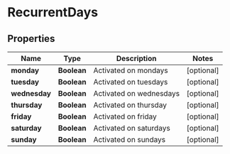 

# RecurrentDays



## Properties

| Name | Type | Description | Notes |
|------------ | ------------- | ------------- | -------------|
|**monday** | **Boolean** | Activated on mondays   |  [optional] |
|**tuesday** | **Boolean** | Activated on tuesdays   |  [optional] |
|**wednesday** | **Boolean** | Activated on wednesdays   |  [optional] |
|**thursday** | **Boolean** | Activated on thursday   |  [optional] |
|**friday** | **Boolean** | Activated on friday   |  [optional] |
|**saturday** | **Boolean** | Activated on saturdays   |  [optional] |
|**sunday** | **Boolean** | Activated on sundays   |  [optional] |



